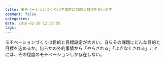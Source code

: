 ```yaml
---
title: モチベーションづくりは主体的に目的と目標を見いだす
comment: false
categories:
date: 2016-02-28 12:38:59
tags:
---
```


モチベーションづくりは目的と目標設定が大きい。自らその課題にどんな目的と目標を込めるか。何らかの外的事情から「やらされる」「よぎなくされる」ことには、その程度のモチベーションしか存在しない。